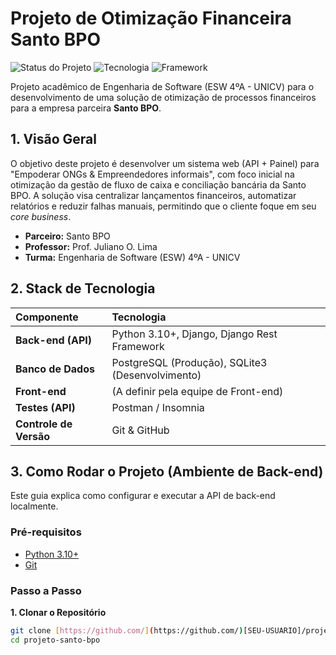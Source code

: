 # Projeto de Otimização Financeira Santo BPO

![Status do Projeto](https://img.shields.io/badge/status-em_desenvolvimento-yellow)
![Tecnologia](https://img.shields.io/badge/Python-3.10%2B-blue)
![Framework](https://img.shields.io/badge/Django-4.2%2B-darkgreen)

Projeto acadêmico de Engenharia de Software (ESW 4ºA - UNICV) para o desenvolvimento de uma solução de otimização de processos financeiros para a empresa parceira **Santo BPO**.

## 1. Visão Geral

O objetivo deste projeto é desenvolver um sistema web (API + Painel) para "Empoderar ONGs & Empreendedores informais", com foco inicial na otimização da gestão de fluxo de caixa e conciliação bancária da Santo BPO. A solução visa centralizar lançamentos financeiros, automatizar relatórios e reduzir falhas manuais, permitindo que o cliente foque em seu *core business*.

* **Parceiro:** Santo BPO
* **Professor:** Prof. Juliano O. Lima
* **Turma:** Engenharia de Software (ESW) 4ºA - UNICV

## 2. Stack de Tecnologia

| Componente | Tecnologia |
| :--- | :--- |
| **Back-end (API)** | Python 3.10+, Django, Django Rest Framework |
| **Banco de Dados** | PostgreSQL (Produção), SQLite3 (Desenvolvimento) |
| **Front-end** | (A definir pela equipe de Front-end) |
| **Testes (API)** | Postman / Insomnia |
| **Controle de Versão** | Git & GitHub |

## 3. Como Rodar o Projeto (Ambiente de Back-end)

Este guia explica como configurar e executar a API de back-end localmente.

### Pré-requisitos

* [Python 3.10+](https://www.python.org/downloads/)
* [Git](https://git-scm.com/downloads)

### Passo a Passo

**1. Clonar o Repositório**

```bash
git clone [https://github.com/](https://github.com/)[SEU-USUARIO]/projeto-santo-bpo.git
cd projeto-santo-bpo